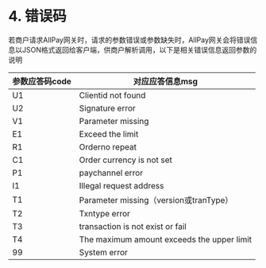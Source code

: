 # 4. 错误码

若商户请求AllPay网关时，请求的参数错误或参数缺失时，AllPay网关会将错误信息以JSON格式返回给客户端，供商户解析调用，以下是相关错误信息返回参数的说明

| 参数应答码code | 对应应答信息msg                            |
| -------------- | ------------------------------------------ |
| U1             | Clientid not found                         |
| U2             | Signature error                            |
| V1             | Parameter missing                          |
| E1             | Exceed the limit                           |
| R1             | Orderno repeat                             |
| C1             | Order currency is not set                  |
| P1             | paychannel error                           |
| I1             | Illegal request address                    |
| T1             | Parameter missing（version或tranType）     |
| T2             | Txntype error                              |
| T3             | transaction is not exist or fail           |
| T4             | The maximum amount exceeds the upper limit |
| 99             | System error  